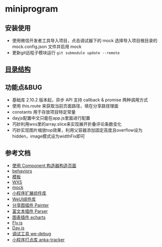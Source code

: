# miniprogram

## 安装使用
- 使用微信开发者工具导入项目，点击调试器下的 mock 选择导入项目根目录的 mock.config.json 文件并启用 mock
- 更新git远程子模块运行 `git submodule update --remote`

## [目录结构](./FolderExplorer.txt)

## 功能点&BUG
- 基础库 2.10.2 版本起，异步 API 支持 callback & promise 两种调用方式
- 使用 this.route 来获取当前页面路径，填在分享路径理面
- constants 用于存放项目特定常量
- dayjs配置中文只能在app.js里面进行配置
- 巧妙利用wxs里的array.slice来实现展开折叠评论条数变化
- 巧妙实现图片缩放top效果，利用父容器添加固定高度且overflow设为hidden，image模式设为widthFix即可

## 参考文档
- [使用 Component 构造器构造页面](https://developers.weixin.qq.com/miniprogram/dev/framework/custom-component/component.html)
- [behaviors](https://developers.weixin.qq.com/miniprogram/dev/framework/custom-component/behaviors.html)
- [模板](https://developers.weixin.qq.com/miniprogram/dev/reference/wxml/template.html)
- [WXS](https://developers.weixin.qq.com/miniprogram/dev/framework/view/wxs/)
- [mock](https://developers.weixin.qq.com/miniprogram/dev/devtools/api-mock.html)
- [小程序扩展组件库](https://developers.weixin.qq.com/miniprogram/dev/extended/component-plus/)
- [WeUI组件库](https://developers.weixin.qq.com/miniprogram/dev/extended/weui/)
- [分享图插件 Painter](https://github.com/Kujiale-Mobile/Painter)
- [富文本插件 Parser](https://github.com/jin-yufeng/Parser)
- [图表插件 echarts](https://github.com/ecomfe/echarts-for-weixin)
- [Fly.js](https://github.com/wendux/fly)
- [Day.js](https://day.js.org/zh-CN/)
- [调试工具 we-debug](https://github.com/dlhandsome/we-debug)
- [小程序打点库 anka-tracker](https://github.com/iException/anka-tracker)